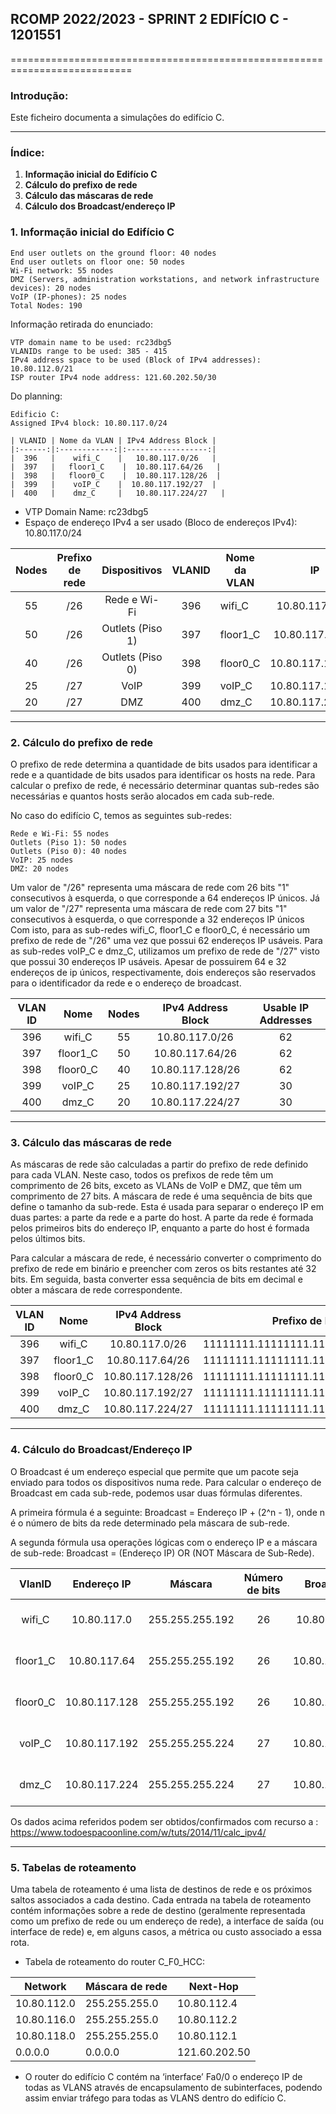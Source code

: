 ## RCOMP 2022/2023 - SPRINT 2 EDIFÍCIO C - 1201551 ##

===========================================================================

### Introdução: ###
Este ficheiro documenta a simulaçôes do edifício C.

------------------------------------------------------------------------------------------------------------------------------------------------------------

### Índice: ###

1. **Informação inicial do Edifício C**
2. **Cálculo do prefixo de rede**
3. **Cálculo das máscaras de rede**
4. **Cálculo dos Broadcast/endereço IP**


### 1. Informação inicial do Edifício C ###

    End user outlets on the ground floor: 40 nodes
    End user outlets on floor one: 50 nodes
    Wi-Fi network: 55 nodes
    DMZ (Servers, administration workstations, and network infrastructure devices): 20 nodes
    VoIP (IP-phones): 25 nodes
    Total Nodes: 190 

Informação retirada do enunciado:
    
    VTP domain name to be used: rc23dbg5
    VLANIDs range to be used: 385 - 415
    IPv4 address space to be used (Block of IPv4 addresses): 10.80.112.0/21
    ISP router IPv4 node address: 121.60.202.50/30

Do planning:
        
    Edificio C:
    Assigned IPv4 block: 10.80.117.0/24

    | VLANID | Nome da VLAN | IPv4 Address Block |
    |:------:|:------------:|:------------------:|
    |  396   |    wifi_C    |   10.80.117.0/26   |
    |  397   |   floor1_C    |  10.80.117.64/26   |
    |  398   |   floor0_C    |  10.80.117.128/26  |
    |  399   |    voIP_C    |  10.80.117.192/27  |
    |  400   |    dmz_C     |   10.80.117.224/27   |



   * VTP Domain Name: rc23dbg5
   * Espaço de endereço IPv4 a ser usado (Bloco de endereços IPv4): 10.80.117.0/24


| Nodes | Prefixo de rede |   Dispositivos   | VLANID | Nome da VLAN |        IP        |  Primeiro IP  |   Último IP   | Máscara de rede |   Broadcast   |
|:-----:|:---------------:|:----------------:|:------:|--------------|:----------------:|:-------------:|:-------------:|-----------------|:-------------:|
|  55   |       /26       |   Rede e Wi-Fi   |  396   | wifi_C       |  10.80.117.0/26  |  10.80.117.1  | 10.80.117.62  | 255.255.255.192 | 10.80.117.63  |
|  50   |       /26       | Outlets (Piso 1) |  397   | floor1_C     | 10.80.117.64/26  | 10.80.117.65  | 10.80.117.126 | 255.255.255.192 | 10.80.117.127 |
|  40   |       /26       | Outlets (Piso 0) |  398   | floor0_C     | 10.80.117.128/26 | 10.80.117.129 | 10.80.117.190 | 255.255.255.192 | 10.80.117.191 |
|  25   |       /27       |       VoIP       |  399   | voIP_C       | 10.80.117.192/27 | 10.80.117.193 | 10.80.117.222 | 255.255.255.224 | 10.80.117.223 |
|  20   |       /27       |       DMZ        |  400   | dmz_C        | 10.80.117.224/27 | 10.80.117.225 | 10.80.117.254 | 255.255.255.224 | 10.80.117.255 |

------------------------------------------------------------------------------------------------------------------------------------------------------------

### 2. Cálculo do prefixo de rede ###

O prefixo de rede determina a quantidade de bits usados para identificar a rede e a quantidade de bits usados para identificar os hosts na rede. 
Para calcular o prefixo de rede, é necessário determinar quantas sub-redes são necessárias e quantos hosts serão alocados em cada sub-rede.

No caso do edifício C, temos as seguintes sub-redes:

    Rede e Wi-Fi: 55 nodes
    Outlets (Piso 1): 50 nodes
    Outlets (Piso 0): 40 nodes
    VoIP: 25 nodes
    DMZ: 20 nodes

Um valor de "/26" representa uma máscara de rede com 26 bits "1" consecutivos à esquerda, o que corresponde a 64 endereços IP únicos. 
Já um valor de "/27" representa uma máscara de rede com 27 bits "1" consecutivos à esquerda, o que corresponde a 32 endereços IP únicos
Com isto, para as sub-redes wifi_C, floor1_C e floor0_C, é necessário um prefixo de rede de "/26" uma vez que possui 62 endereços IP usáveis. 
Para as sub-redes voIP_C e dmz_C, utilizamos um prefixo de rede de "/27" visto que possui 30 endereços IP usáveis.
Apesar de possuirem 64 e 32 endereços de ip únicos, respectivamente, dois endereços são reservados para o identificador da rede e o endereço de broadcast.


| VLAN ID |   Nome   | Nodes | IPv4 Address Block | Usable IP Addresses | 
|:-------:|:--------:|:-----:|:------------------:|:-------------------:|
|   396   |  wifi_C  |  55   |   10.80.117.0/26   |         62          | 
|   397   | floor1_C |  50   |  10.80.117.64/26   |         62          | 
|   398   | floor0_C |  40   |  10.80.117.128/26  |         62          | 
|   399   |  voIP_C  |  25   |  10.80.117.192/27  |         30          | 
|   400   |  dmz_C   |  20   |  10.80.117.224/27  |         30          | 


------------------------------------------------------------------------------------------------------------------------------------------------------------
### 3. Cálculo das máscaras de rede ###

As máscaras de rede são calculadas a partir do prefixo de rede definido para cada VLAN. 
Neste caso, todos os prefixos de rede têm um comprimento de 26 bits, exceto as VLANs de VoIP e DMZ, que têm um comprimento de 27 bits.
A máscara de rede é uma sequência de bits que define o tamanho da sub-rede. 
Esta é usada para separar o endereço IP em duas partes: a parte da rede e a parte do host. 
A parte da rede é formada pelos primeiros bits do endereço IP, enquanto a parte do host é formada pelos últimos bits.

Para calcular a máscara de rede, é necessário converter o comprimento do prefixo de rede em binário e preencher com zeros os bits restantes até 32 bits. 
Em seguida, basta converter essa sequência de bits em decimal e obter a máscara de rede correspondente.

| VLAN ID |   Nome   | IPv4 Address Block |           Prefixo de Rede           | Comprimento do Prefixo | Máscara de Rede | 
|:-------:|:--------:|:------------------:|:-----------------------------------:|:----------------------:|:---------------:|
|   396   |  wifi_C  |   10.80.117.0/26   | 11111111.11111111.11111111.11000000 |           26           | 255.255.255.192 |
|   397   | floor1_C |  10.80.117.64/26   | 11111111.11111111.11111111.11000000 |           26           | 255.255.255.192 |
|   398   | floor0_C |  10.80.117.128/26  | 11111111.11111111.11111111.11000000 |           26           | 255.255.255.192 |
|   399   |  voIP_C  |  10.80.117.192/27  | 11111111.11111111.11111111.11100000 |           27           | 255.255.255.224 |
|   400   |  dmz_C   |  10.80.117.224/27  | 11111111.11111111.11111111.11100000 |           27           | 255.255.255.224 |


------------------------------------------------------------------------------------------------------------------------------------------------------------
### 4. Cálculo do Broadcast/Endereço IP ###

O Broadcast é um endereço especial que permite que um pacote seja enviado para todos os dispositivos numa rede. 
Para calcular o endereço de Broadcast em cada sub-rede, podemos usar duas fórmulas diferentes.

A primeira fórmula é a seguinte: 
    Broadcast = Endereço IP + (2^n - 1), 
    onde n é o número de bits da rede determinado pela máscara de sub-rede.

A segunda fórmula usa operações lógicas com o endereço IP e a máscara de sub-rede: 
    Broadcast = (Endereço IP) OR (NOT Máscara de Sub-Rede). 


|  VlanID  |  Endereço IP  |     Máscara     | Número de bits |   Broadcast   |            Calculo (1a formula)            | 
|:--------:|:-------------:|:---------------:|:--------------:|:-------------:|:------------------------------------------:|
|  wifi_C  |  10.80.117.0  | 255.255.255.192 |       26       | 10.80.117.63  |  10.80.117.0 + (2^26 - 1) = 10.80.117.63   |
| floor1_C | 10.80.117.64  | 255.255.255.192 |       26       | 10.80.117.127 | 10.80.117.64 + (2^26 - 1) = 10.80.117.127  |
| floor0_C | 10.80.117.128 | 255.255.255.192 |       26       | 10.80.117.191 | 10.80.117.128 + (2^26 - 1) = 10.80.117.191 |
|  voIP_C  | 10.80.117.192 | 255.255.255.224 |       27       | 10.80.117.223 | 10.80.117.192 + (2^27 - 1) = 10.80.117.223 |
|  dmz_C   | 10.80.117.224 | 255.255.255.224 |       27       | 10.80.117.255 | 10.80.117.224 + (2^27 - 1) = 10.80.117.255 |


Os dados acima referidos podem ser obtidos/confirmados com recurso a : https://www.todoespacoonline.com/w/tuts/2014/11/calc_ipv4/

------------------------------------------------------------------------------------------------------------------------------------------------------------
### 5. Tabelas de roteamento ###

Uma tabela de roteamento é uma lista de destinos de rede e os próximos saltos associados a cada destino. Cada entrada na tabela de roteamento contém
informações sobre a rede de destino (geralmente representada como um prefixo de rede ou um endereço de rede), a interface de saída (ou interface de rede) e,
em alguns casos, a métrica ou custo associado a essa rota.

* Tabela de roteamento do router C_F0_HCC:

| Network       | Máscara de rede | Next-Hop      |
|---------------|-----------------|---------------|
| 10.80.112.0   | 255.255.255.0   | 10.80.112.4   |
| 10.80.116.0   | 255.255.255.0   | 10.80.112.2   |
| 10.80.118.0   | 255.255.255.0   | 10.80.112.1   |
| 0.0.0.0       | 0.0.0.0         | 121.60.202.50 |

* O router do edifício C contém na ‘interface’ Fa0/0 o endereço IP de todas as VLANS através de encapsulamento de subinterfaces, podendo assim enviar tráfego para todas as VLANS dentro do edifício C.





